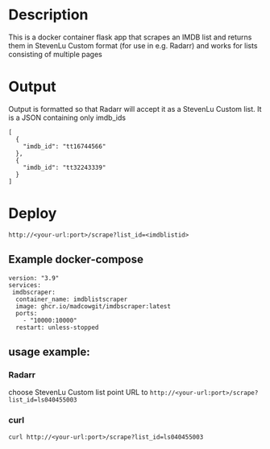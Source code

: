 # Description
This is a docker container flask app that scrapes an IMDB list and returns them in StevenLu Custom format (for use in e.g. Radarr) and works for lists consisting of multiple pages

# Output
Output is formatted so that Radarr will accept it as a StevenLu Custom list.
It is a JSON containing only imdb_ids

```
[
  {
    "imdb_id": "tt16744566"
  },
  {
    "imdb_id": "tt32243339"
  }
]
```

# Deploy
`http://<your-url:port>/scrape?list_id=<imdblistid>`

## Example docker-compose

```
version: "3.9"
services:
 imdbscraper:
  container_name: imdblistscraper
  image: ghcr.io/madcowgit/imdbscraper:latest
  ports:
    - "10000:10000"
  restart: unless-stopped
```
## usage example:
### Radarr
choose StevenLu Custom list
point URL to `http://<your-url:port>/scrape?list_id=ls040455003`
### curl
`curl http://<your-url:port>/scrape?list_id=ls040455003`
